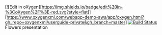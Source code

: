 [![Edit in oXygen][https://img.shields.io/badge/edit%20in-%3CoXygen%2F%3E-red.svg?style=flat]][https://www.oxygenxml.com/webapp-demo-aws/app/oxygen.html?gh_repo=oxygenxml/userguide-private&gh_branch=master]
[![Build Status](http://img.shields.io/travis/doge/wow.svg)](https://travis-ci.org/doge/wow)
Flowers presentation

